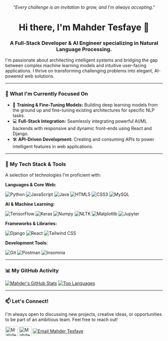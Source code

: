 <!-- 
  Hello Mahder!
  
  To use this, create a new PUBLIC repository with the EXACT same name as your GitHub username.
  For example, if your username is "Mahder-Tesfaye", your repository must be named "Mahder-Tesfaye".
  
  GitHub will automatically display this README on your main profile page.
  
  **IMPORTANT:**
  - Replace `YOUR-GITHUB-USERNAME` in the stats links with your actual GitHub username.
-->

<p align="center">
  <i>"Every challenge is an invitation to grow, and I'm always accepting."</i>
</p>

<h1 align="center">Hi there, I'm Mahder Tesfaye 👋</h1>
<h3 align="center">A Full-Stack Developer & AI Engineer specializing in Natural Language Processing.</h3>

I'm passionate about architecting intelligent systems and bridging the gap between complex machine learning models and intuitive user-facing applications. I thrive on transforming challenging problems into elegant, AI-powered web solutions.

---

### 🚀 What I'm Currently Focused On

*   🧠 **Training & Fine-Tuning Models:** Building deep learning models from the ground up and fine-tuning existing architectures for specific NLP tasks.
*   💻 **Full-Stack Integration:** Seamlessly integrating powerful AI/ML backends with responsive and dynamic front-ends using React and Django.
*   🛠️ **API-Driven Development:** Creating and consuming APIs to power intelligent features in web applications.

---

### 🔧 My Tech Stack & Tools

A selection of technologies I'm proficient with:

**Languages & Core Web:**
<p>
    <img src="https://img.shields.io/badge/Python-3776AB?style=for-the-badge&logo=python&logoColor=white" alt="Python"/>
    <img src="https://img.shields.io/badge/JavaScript-F7DF1E?style=for-the-badge&logo=javascript&logoColor=black" alt="JavaScript"/>
    <img src="https://img.shields.io/badge/Java-ED8B00?style=for-the-badge&logo=openjdk&logoColor=white" alt="Java"/>
    <img src="https://img.shields.io/badge/HTML5-E34F26?style=for-the-badge&logo=html5&logoColor=white" alt="HTML5"/>
    <img src="https://img.shields.io/badge/CSS3-1572B6?style=for-the-badge&logo=css3&logoColor=white" alt="CSS3"/>
    <img src="https://img.shields.io/badge/MySQL-4479A1?style=for-the-badge&logo=mysql&logoColor=white" alt="MySQL"/>
</p>

**AI & Machine Learning:**
<p>
    <img src="https://img.shields.io/badge/TensorFlow-FF6F00?style=for-the-badge&logo=tensorflow&logoColor=white" alt="TensorFlow"/>
    <img src="https://img.shields.io/badge/Keras-D00000?style=for-the-badge&logo=keras&logoColor=white" alt="Keras"/>
    <img src="https://img.shields.io/badge/Numpy-013243?style=for-the-badge&logo=numpy&logoColor=white" alt="Numpy"/>
    <img src="https://img.shields.io/badge/NLTK-30AADD?style=for-the-badge" alt="NLTK"/>
    <img src="https://img.shields.io/badge/Matplotlib-3776AB?style=for-the-badge&logo=matplotlib&logoColor=white" alt="Matplotlib"/>
    <img src="https://img.shields.io/badge/Jupyter-F37626?style=for-the-badge&logo=jupyter&logoColor=white" alt="Jupyter"/>
</p>

**Frameworks & Libraries:**
<p>
    <img src="https://img.shields.io/badge/Django-092E20?style=for-the-badge&logo=django&logoColor=white" alt="Django"/>
    <img src="https://img.shields.io/badge/React-61DAFB?style=for-the-badge&logo=react&logoColor=black" alt="React"/>
    <img src="https://img.shields.io/badge/Tailwind_CSS-38B2AC?style=for-the-badge&logo=tailwind-css&logoColor=white" alt="Tailwind CSS"/>
</p>

**Development Tools:**
<p>
    <img src="https://img.shields.io/badge/GIT-E44C30?style=for-the-badge&logo=git&logoColor=white" alt="Git"/>
    <img src="https://img.shields.io/badge/Postman-FF6C37?style=for-the-badge&logo=postman&logoColor=white" alt="Postman"/>
    <img src="https://img.shields.io/badge/Insomnia-4000BF?style=for-the-badge&logo=insomnia&logoColor=white" alt="Insomnia"/>
</p>

---

### 📊 My GitHub Activity

<!-- IMPORTANT: Replace `YOUR-GITHUB-USERNAME` with your actual username -->
[![Mahder's GitHub Stats](https://github-readme-stats.vercel.app/api?username=YOUR-GITHUB-USERNAME&show_icons=true&theme=dracula&hide_border=true&count_private=true)](https://github.com/anuraghazra/github-readme-stats)
[![Top Languages](https://github-readme-stats.vercel.app/api/top-langs/?username=YOUR-GITHUB-USERNAME&layout=compact&theme=dracula&hide_border=true)](https://github.com/anuraghazra/github-readme-stats)

---

### 📫 Let's Connect!

I'm always open to discussing new projects, creative ideas, or opportunities to be part of an ambitious team. Feel free to reach out!

<p align="left">
<a href="https://linkedin.com/in/mahder-tesfaye-abebe-396095327" target="blank"><img align="center" src="https://raw.githubusercontent.com/rahuldkjain/github-profile-readme-generator/master/src/images/icons/Social/linked-in-alt.svg" alt="Mahder Tesfaye LinkedIn" height="30" width="40" /></a>
<a href="https://x.com/mahtesfayeabebe" target="blank"><img align="center" src="https://raw.githubusercontent.com/rahuldkjain/github-profile-readme-generator/master/src/images/icons/Social/twitter.svg" alt="Mahder Tesfaye Twitter" height="30" width="40" /></a>
<a href="mailto:mahdertesfaye11@gmail.com" target="blank"><img align="center" src="https://img.shields.io/badge/Gmail-D14836?style=for-the-badge&logo=gmail&logoColor=white" alt="Email Mahder Tesfaye" /></a>
</p>
